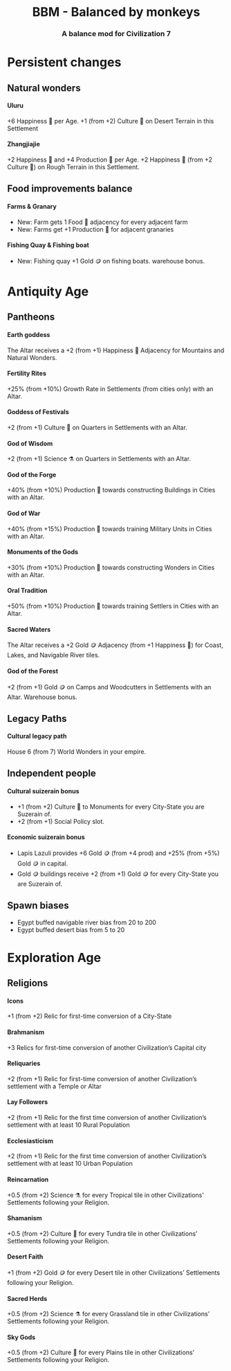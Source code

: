 <center><h1>BBM - Balanced by monkeys</h1></center>
<center><h3>A balance mod for Civilization 7</h3></center>

# Persistent changes
## Natural wonders
#### Uluru
+6  Happiness :slightly_smiling_face: per Age. +1 (from +2) Culture :musical_note: on Desert Terrain in this Settlement

#### Zhangjiajie 
+2  Happiness :slightly_smiling_face: and +4 Production :hammer: per Age. +2  Happiness :slightly_smiling_face: (from +2 Culture :musical_note:) on Rough Terrain in this Settlement.

## Food improvements balance
#### Farms & Granary
- New: Farm gets 1 Food :corn: adjacency for every adjacent farm
- New: Farms get +1 Production :hammer: for adjacent granaries

#### Fishing Quay & Fishing boat
- New: Fishing quay +1 Gold :coin: on fishing boats. warehouse bonus.


# Antiquity Age
## Pantheons
#### Earth goddess
The Altar receives a +2 (from +1)  Happiness :slightly_smiling_face: Adjacency for Mountains and Natural Wonders.

#### Fertility Rites
+25% (from +10%) Growth Rate in Settlements (from cities only) with an Altar.

#### Goddess of Festivals
+2 (from +1) Culture :musical_note: on Quarters in Settlements with an Altar.

#### God of Wisdom
+2 (from +1) Science :alembic: on Quarters in Settlements with an Altar.

#### God of the Forge
+40% (from +10%) Production :hammer: towards constructing Buildings in Cities with an Altar.

#### God of War
+40% (from +15%) Production :hammer: towards training Military Units in Cities with an Altar.

#### Monuments of the Gods
+30% (from +10%) Production :hammer: towards constructing Wonders in Cities with an Altar.

#### Oral Tradition
+50% (from +10%) Production :hammer: towards training Settlers in Cities with an Altar.

#### Sacred Waters
The Altar receives a +2 Gold :coin: Adjacency (from +1  Happiness :slightly_smiling_face:) for Coast, Lakes, and Navigable River tiles.

#### God of the Forest
+2 (from +1) Gold :coin: on Camps and Woodcutters in Settlements with an Altar. Warehouse bonus.

## Legacy Paths
#### Cultural legacy path
House 6 (from 7) World Wonders in your empire. 

## Independent people
#### Cultural suizerain bonus
- +1 (from +2) Culture :musical_note: to Monuments for every City-State you are Suzerain of.
- +2 (from +1) Social Policy slot.

#### Economic suizerain bonus
- Lapis Lazuli provides +6 Gold :coin: (from +4 prod) and +25% (from +5%) Gold :coin: in capital.
- Gold :coin: buildings receive +2 (from +1) Gold :coin: for every City-State you are Suzerain of.

## Spawn biases
- Egypt buffed navigable river bias from 20 to 200
- Egypt buffed desert bias from 5 to 20


# Exploration Age
## Religions
#### Icons
+1 (from +2) Relic for first-time conversion of a City-State

#### Brahmanism
+3 Relics for first-time conversion of another Civilization’s Capital city

#### Reliquaries
+2 (from +1) Relic for first-time conversion of another Civilization’s settlement with a Temple or Altar

#### Lay Followers
+2 (from +1) Relic for the first time conversion of another Civilization’s settlement with at least 10 Rural Population

#### Ecclesiasticism
+2 (from +1) Relic for the first time conversion of another Civilization’s settlement with at least 10 Urban Population

#### Reincarnation
+0.5 (from +2) Science :alembic: for every Tropical tile in other Civilizations’ Settlements following your Religion.

#### Shamanism
+0.5 (from +2) Culture :musical_note: for every Tundra tile in other Civilizations’ Settlements following your Religion.

#### Desert Faith
+1 (from +2) Gold :coin: for every Desert tile in other Civilizations’ Settlements following your Religion.

#### Sacred Herds
+0.5 (from +2) Science :alembic: for every Grassland tile in other Civilizations’ Settlements following your Religion.

#### Sky Gods
+0.5 (from +2) Culture :musical_note: for every Plains tile in other Civilizations’ Settlements following your Religion.